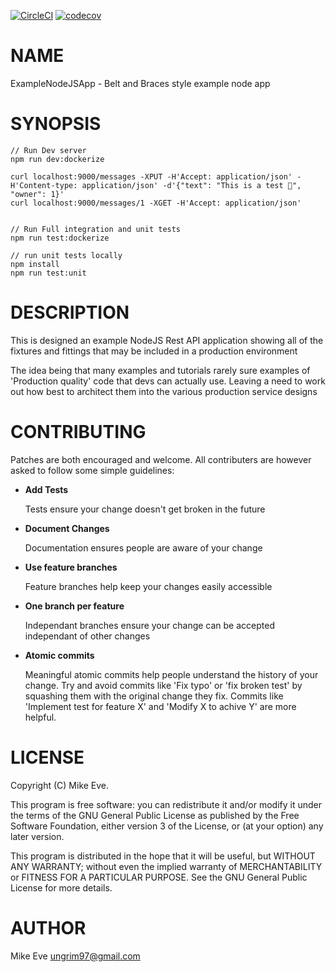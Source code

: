 [![CircleCI](https://circleci.com/gh/ungrim97/NodeJS-Example-RESTAPI.svg?style=svg)](https://circleci.com/gh/ungrim97/NodeJS-Example-RESTAPI) [![codecov](https://codecov.io/gh/ungrim97/NodeJs-Example-RESTAPI/branch/master/graph/badge.svg)](https://codecov.io/gh/ungrim97/NodeJs-Example-RESTAPI)

# NAME

ExampleNodeJSApp - Belt and Braces style example node app

# SYNOPSIS

    // Run Dev server
    npm run dev:dockerize

    curl localhost:9000/messages -XPUT -H'Accept: application/json' -H'Content-type: application/json' -d'{"text": "This is a test 📙", "owner": 1}'
    curl localhost:9000/messages/1 -XGET -H'Accept: application/json'


    // Run Full integration and unit tests
    npm run test:dockerize

    // run unit tests locally
    npm install
    npm run test:unit


# DESCRIPTION

This is designed an example NodeJS Rest API application showing all of the fixtures and fittings that
may be included in a production environment

The idea being that many examples and tutorials rarely sure examples of 'Production quality' code
that devs can actually use. Leaving a need to work out how best to architect them into the various
production service designs

# CONTRIBUTING

Patches are both encouraged and welcome. All contributers are however asked to follow some simple
guidelines:

- **Add Tests**

    Tests ensure your change doesn't get broken in the future

- **Document Changes**

    Documentation ensures people are aware of your change

- **Use feature branches**

    Feature branches help keep your changes easily accessible

- **One branch per feature**

    Independant branches ensure your change can be accepted independant of other changes

- **Atomic commits**

    Meaningful atomic commits help people understand the history of your change. Try and avoid commits like 'Fix typo' or 'fix broken test' by squashing them with the original change they fix. Commits like 'Implement test for feature X' and 'Modify X to achive Y' are more helpful.

# LICENSE

Copyright (C) Mike Eve.

This program is free software: you can redistribute it and/or modify it under the terms of the GNU General Public License as published by the Free Software Foundation, either version 3 of the License, or (at your option) any later version.

This program is distributed in the hope that it will be useful, but WITHOUT ANY WARRANTY; without even the implied warranty of MERCHANTABILITY or FITNESS FOR A PARTICULAR PURPOSE. See the GNU General Public License for more details.

# AUTHOR

Mike Eve <ungrim97@gmail.com>
